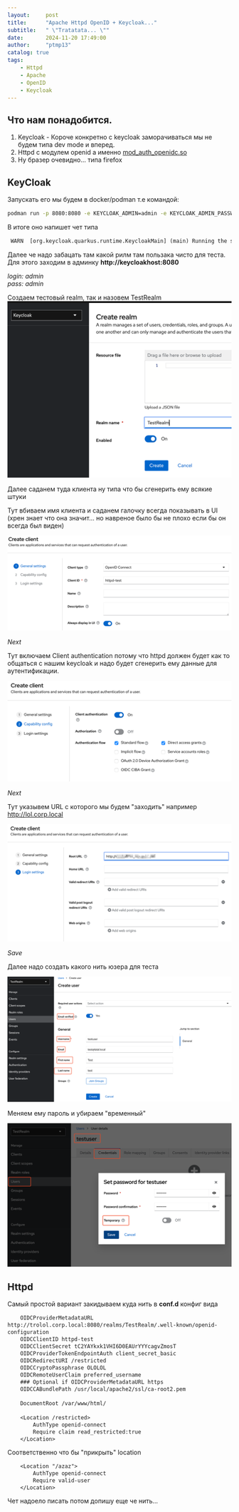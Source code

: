 ```yaml
---
layout:     post
title:      "Apache Httpd OpenID + Keycloak..."
subtitle:   " \"Tratatata... \""
date:       2024-11-20 17:49:00
author:     "ptmp13"
catalog: true
tags:
    - Httpd
    - Apache
    - OpenID
    - Keycloak
---
```


## Что нам понадобится.

1. Keycloak - Короче конкретно с keycloak заморачиваться мы не будем типа dev mode и вперед.  
2. Httpd с модулем openid а именно [mod_auth_openidc.so](https://github.com/OpenIDC/mod_auth_openidc)
3. Ну бразер очевидно... типа firefox

## KeyCloak

Запускать его мы будем в docker/podman т.е командой:
```bash
podman run -p 8080:8080 -e KEYCLOAK_ADMIN=admin -e KEYCLOAK_ADMIN_PASSWORD=admin quay.io/keycloak/keycloak:24.0.4 start-dev
```

В итоге оно напишет чет типа

```txt
 WARN  [org.keycloak.quarkus.runtime.KeycloakMain] (main) Running the server in development mode. DO NOT use this configuration in production.
```

Далее че надо забацать там какой рилм там пользака чисто для теста. Для этого заходим в админку __http://keycloakhost:8080__  

_login: admin_  
_pass: admin_  

Создаем тестовый realm, так и назовем TestRealm  
![img](/img/in-post/http-keycloak/CreateRealm.png)

Далее саданем туда клиента ну типа что бы сгенерить ему всякие штуки

Тут вбиваем имя клиента и саданем галочку всегда показывать в UI (хрен знает что она значит... но навреное было бы не плохо если бы он всегда был виден)  

![img](/img/in-post/http-keycloak/CreateClient-1.png)

_Next_

Тут включаем Client authentication потому что httpd должен будет как то общаться с нашим keycloak и надо будет сгенерить ему данные для аутентификации.  

![img](/img/in-post/http-keycloak/CreateClient-2.png)

_Next_

Тут указывем URL с которого мы будем "заходить" например http://lol.corp.local  

![img](/img/in-post/http-keycloak/CreateClient-3.png)

_Save_

Далее надо создать какого нить юзера для теста  

![img](/img/in-post/http-keycloak/CreateUser-1.png)

Меняем ему пароль и убираем "временный"  

![img](/img/in-post/http-keycloak/CreateUser-2.png)


## Httpd

Самый простой вариант закидываем куда нить в __conf.d__ конфиг вида

```apacheconf
    OIDCProviderMetadataURL http://trolol.corp.local:8080/realms/TestRealm/.well-known/openid-configuration
    OIDCClientID httpd-test
    OIDCClientSecret tC2YAYkxk1VHI6D0EAUrYYYcagvZmosT
    OIDCProviderTokenEndpointAuth client_secret_basic
    OIDCRedirectURI /restricted
    OIDCCryptoPassphrase OLOLOL
    OIDCRemoteUserClaim preferred_username
    ### Optional if OIDCProviderMetadataURL https
    OIDCCABundlePath /usr/local/apache2/ssl/ca-root2.pem

    DocumentRoot /var/www/html/

    <Location /restricted>
        AuthType openid-connect
        Require claim read_restricted:true
    </Location>
```

Соответственно что бы "прикрыть" location

```apacheconf
    <Location "/azaz">
        AuthType openid-connect
        Require valid-user
    </Location>
```

Чет надоело писать потом допишу еще че нить...